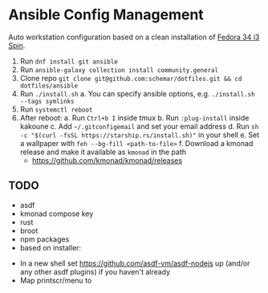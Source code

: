 # Ansible Config Management

Auto workstation configuration based on a clean installation of [Fedora 34 i3 Spin](https://spins.fedoraproject.org/en/i3/).

1. Run `dnf install git ansible`
2. Run `ansible-galaxy collection install community.general`
3. Clone repo `git clone git@github.com:schemar/dotfiles.git && cd dotfiles/ansible`
4. Run `./install.sh`
  a. You can specify ansible options, e.g. `./install.sh --tags symlinks`
5. Run `systemctl reboot`
6. After reboot:
  a. Run `Ctrl+b I` inside tmux
  b. Run `:plug-install` inside kakoune
  c. Add `~/.gitconfigemail` and set your email address
  d. Run `sh -c "$(curl -fsSL https://starship.rs/install.sh)"` in your shell
  e. Set a wallpaper with `feh --bg-fill <path-to-file>`
  f. Download a kmonad release and make it available as `kmonad` in the path
    - https://github.com/kmonad/kmonad/releases

## TODO

- asdf
- kmonad compose key
- rust
- broot
- npm packages
- based on installer:
 * In a new shell set https://github.com/asdf-vm/asdf-nodejs up
   (and/or any other asdf plugins) if you haven't already
 * Map printscr/menu to <composer>
